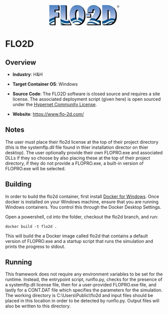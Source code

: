 <p align="center">
  <img src="https://github.com/GoHypernet/Galileo-Mission-Frameworks/blob/flo2d/flo2d_logo.jfif" width="225">
</p>

# FLO2D
## Overview
- **Industry**: H&H

- **Target Container OS**: Windows 

- **Source Code**: The FLO2D software is closed source and requires a site license. The associated deployment script (given here) is open sourced under the [Hypernet Community License](https://github.com/GoHypernet/CommunityLicense/blob/main/Hypernet%20Community%20License.pdf). 

- **Website**: https://www.flo-2d.com/

## Notes
The user must place their flo2d license at the top of their project directory (this is the systemflp.dll file found in thier installation director on thier desktop). 
The user optionally provide their own FLOPRO.exe and associated DLLs if they so choose by also placing these at the top of their project directory, if they do not provide a 
FLOPRO.exe, a built-in version of FLOPRO.exe will be selected. 

## Building

In order to build the flo2d container, first install [Docker for Windows](https://docs.docker.com/docker-for-windows/). Once docker is installed on your Windows machine, ensure that you are running Windows containers. You control this through the Docker Desktop Settings.

Open a powershell, cd into the folder, checkout the flo2d branch, and run:

```
docker build -t flo2d .
```

This will build the a Docker image called flo2d that contains a default version of FLOPRO.exe and a startup script that runs the simulation and prints the progress to stdout.

## Running

This framework does not require any environment variables to be set for the runtime. Instead, the entrypoint script, runflo.py, checks for the presence of a systemflp.dll 
license file, then for a user-provided FLOPRO.exe file, and lastly for a CONT.DAT file which specifies the parameters for the simulation. The working directory is 
C:\Users\Public\flo2d and input files should be placed in this location in order to be detected by runflo.py. Output files will also be written to this directory. 
